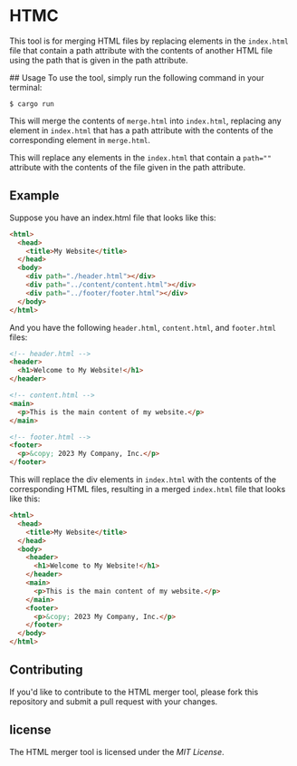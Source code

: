 # HTMC

This tool is for merging HTML files by replacing elements in the `index.html` file that contain a path attribute with the contents of another HTML file using the path that is given in the path attribute.

## Usage
To use the tool, simply run the following command in your terminal:

```console
$ cargo run
```

This will merge the contents of `merge.html` into `index.html`, replacing any element in `index.html` that has a path attribute with the contents of the corresponding element in `merge.html`.

This will replace any elements in the `index.html` that contain a `path=""` attribute with the contents of the file given in the path attribute.

## Example

Suppose you have an index.html file that looks like this:

```html
<html>
  <head>
    <title>My Website</title>
  </head>
  <body>
    <div path="./header.html"></div>
    <div path="../content/content.html"></div>
    <div path="../footer/footer.html"></div>
  </body>
</html>
```

And you have the following `header.html`, `content.html`, and `footer.html` files:

```html
<!-- header.html -->
<header>
  <h1>Welcome to My Website!</h1>
</header>

<!-- content.html -->
<main>
  <p>This is the main content of my website.</p>
</main>

<!-- footer.html -->
<footer>
  <p>&copy; 2023 My Company, Inc.</p>
</footer>
```

This will replace the div elements in `index.html` with the contents of the corresponding HTML files, resulting in a merged `index.html` file that looks like this:

```html
<html>
  <head>
    <title>My Website</title>
  </head>
  <body>
    <header>
      <h1>Welcome to My Website!</h1>
    </header>
    <main>
      <p>This is the main content of my website.</p>
    </main>
    <footer>
      <p>&copy; 2023 My Company, Inc.</p>
    </footer>
  </body>
</html>
```

<!-- ## Installation

To install the HTML merger tool, you'll need to have Node.js installed on your computer. You can download it from the official website.

Once you have Node.js installed, you can install the tool globally using npm:

```
npm install -g html-merge-tool
```

This will make the `html-merge` command available in your terminal. -->

## Contributing

If you'd like to contribute to the HTML merger tool, please fork this repository and submit a pull request with your changes.

## license

The HTML merger tool is licensed under the *MIT License*.